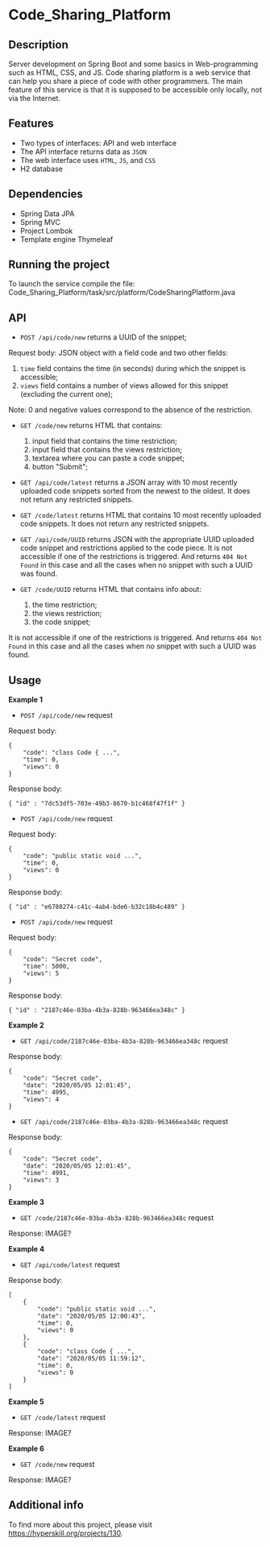 # Code_Sharing_Platform
## Description
Server development on Spring Boot and some basics in Web-programming such as HTML, CSS, and JS. Code sharing platform is a web service that can help you share a piece of code with other programmers. The main feature of this service is that it is supposed to be accessible only locally, not via the Internet.
## Features
- Two types of interfaces: API and web interface
- The API interface returns data as ```JSON```
- The web interface uses ```HTML```, ```JS```, and ```CSS```
- H2 database
## Dependencies
- Spring Data JPA
- Spring MVC 
- Project Lombok
- Template engine Thymeleaf
## Running the project
To launch the service compile the file:  
Code_Sharing_Platform/task/src/platform/CodeSharingPlatform.java
## API 
- ```POST /api/code/new``` returns a UUID of the snippet;

Request body: JSON object with a field code and two other fields:  

  1. ```time``` field contains the time (in seconds) during which the snippet is accessible;
  2. ```views``` field contains a number of views allowed for this snippet (excluding the current one);

Note: 0 and negative values correspond to the absence of the restriction.

- ```GET /code/new``` returns HTML that contains:

  1. input field that contains the time restriction;
  2. input field that contains the views restriction;
  3. textarea where you can paste a code snippet;
  4. button "Submit";

- ```GET /api/code/latest``` returns a JSON array with 10 most recently uploaded code snippets sorted from the newest to the oldest. It does not return any restricted snippets.
- ```GET /code/latest``` returns HTML that contains 10 most recently uploaded code snippets. It does not return any restricted snippets.
- ```GET /api/code/UUID``` returns JSON with the appropriate UUID uploaded code snippet and restrictions applied to the code piece. It is not accessible if one of the restrictions is triggered. And returns ```404 Not Found``` in this case and all the cases when no snippet with such a UUID was found.
- ```GET /code/UUID``` returns HTML that contains info about:

  1. the time restriction;
  2. the views restriction;
  3. the code snippet;
  
It is not accessible if one of the restrictions is triggered. And returns ```404 Not Found``` in this case and all the cases when no snippet with such a UUID was found.
  
## Usage
**Example 1**    
- ```POST /api/code/new``` request

Request body:
```
{
    "code": "class Code { ...",
    "time": 0,
    "views": 0
}
```

Response body:
```
{ "id" : "7dc53df5-703e-49b3-8670-b1c468f47f1f" }
```

- ```POST /api/code/new``` request

Request body:
```
{
    "code": "public static void ...",
    "time": 0,
    "views": 0
}
```

Response body:
```
{ "id" : "e6780274-c41c-4ab4-bde6-b32c18b4c489" }
```

- ```POST /api/code/new``` request

Request body:
```
{
    "code": "Secret code",
    "time": 5000,
    "views": 5
}
```

Response body:
```
{ "id" : "2187c46e-03ba-4b3a-828b-963466ea348c" }
```

**Example 2**    
- ```GET /api/code/2187c46e-03ba-4b3a-828b-963466ea348c``` request

Response body:
```
{
    "code": "Secret code",
    "date": "2020/05/05 12:01:45",
    "time": 4995,
    "views": 4
}
```

- ```GET /api/code/2187c46e-03ba-4b3a-828b-963466ea348c``` request

Response body:
```
{
    "code": "Secret code",
    "date": "2020/05/05 12:01:45",
    "time": 4991,
    "views": 3
}
```

**Example 3**    
- ```GET /code/2187c46e-03ba-4b3a-828b-963466ea348c``` request

Response:
IMAGE?

**Example 4**    
- ```GET /api/code/latest``` request

Response body:
```
[
    {
        "code": "public static void ...",
        "date": "2020/05/05 12:00:43",
        "time": 0,
        "views": 0
    },
    {
        "code": "class Code { ...",
        "date": "2020/05/05 11:59:12",
        "time": 0,
        "views": 0
    }
]
```

**Example 5**    
- ```GET /code/latest``` request

Response:
IMAGE?

**Example 6**    
- ```GET /code/new``` request

Response:
IMAGE?

## Additional info
To find more about this project, please visit https://hyperskill.org/projects/130.

